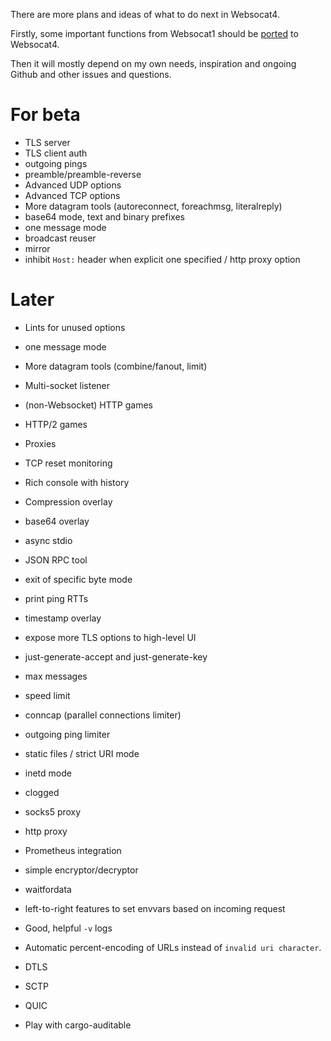 There are more plans and ideas of what to do next in Websocat4.

Firstly, some important functions from Websocat1 should be [ported](https://github.com/vi/websocat/issues/276) to Websocat4.

Then it will mostly depend on my own needs, inspiration and ongoing Github and other issues and questions.

# For beta

* TLS server
* TLS client auth
* outgoing pings
* preamble/preamble-reverse
* Advanced UDP options
* Advanced TCP options
* More datagram tools (autoreconnect, foreachmsg, literalreply)
* base64 mode, text and binary prefixes
* one message mode
* broadcast reuser
* mirror
* inhibit `Host:` header when explicit one specified / http proxy option

# Later

* Lints for unused options
* one message mode
* More datagram tools (combine/fanout, limit)
* Multi-socket listener
* (non-Websocket) HTTP games
* HTTP/2 games
* Proxies
* TCP reset monitoring
* Rich console with history
* Compression overlay
* base64 overlay
* async stdio
* JSON RPC tool
* exit of specific byte mode
* print ping RTTs
* timestamp overlay
* expose more TLS options to high-level UI
* just-generate-accept and just-generate-key
* max messages
* speed limit
* conncap (parallel connections limiter)
* outgoing ping limiter
* static files / strict URI mode
* inetd mode
* clogged
* socks5 proxy
* http proxy
* Prometheus integration
* simple encryptor/decryptor
* waitfordata
* left-to-right features to set envvars based on incoming request
* Good, helpful `-v` logs
* Automatic percent-encoding of URLs instead of `invalid uri character`.
* DTLS
* SCTP
* QUIC

* Play with cargo-auditable
